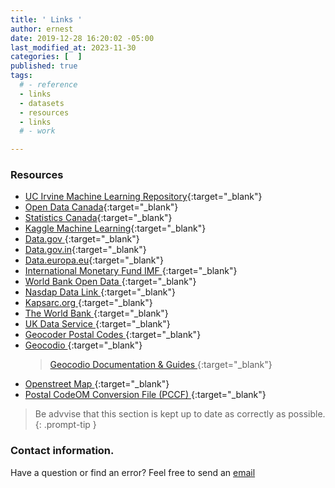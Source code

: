 ```yaml
---
title: ' Links '
author: ernest
date: 2019-12-28 16:20:02 -05:00
last_modified_at: 2023-11-30
categories: [  ]
published: true
tags:
  # - reference
  - links
  - datasets
  - resources
  - links
  # - work

---
```




### Resources

- [UC Irvine Machine Learning Repository](https://archive.ics.uci.edu/){:target="_blank"}
- [Open Data Canada](https://open.canada.ca/en){:target="_blank"}
- [Statistics Canada](https://www.statcan.gc.ca/en/start){:target="_blank"}
- [Kaggle Machine Learning](https://www.kaggle.com/datasets){:target="_blank"}
- [ Data.gov ]( https://data.gov/ ){:target="_blank"}
- [ Data.gov.in]( https://www.data.gov.in/ ){:target="_blank"}
- [ Data.europa.eu]( https://data.europa.eu/en ){:target="_blank"}
- [ International Monetary Fund IMF ]( https://data.imf.org/?sk=388dfa60-1d26-4ade-b505-a05a558d9a42 ){:target="_blank"}
- [ World Bank Open Data ]( https://data.worldbank.org/ ){:target="_blank"}
- [ Nasdap Data Link ]( https://data.nasdaq.com/institutional-investors ){:target="_blank"}
- [ Kapsarc.org ]( https://datasource.kapsarc.org/pages/home/ ){:target="_blank"}
- [ The World Bank ]( https://www.worldbank.org/en/publication/gfdr/data/global-financial-development-database ){:target="_blank"}
- [ UK Data Service ]( https://ukdataservice.ac.uk/ ){:target="_blank"}
- [ Geocoder Postal Codes ]( https://geocoder.ca/  ){:target="_blank"}
- [ Geocodio ]( https://www.geocod.io/ ){:target="_blank"}
     > [ Geocodio Documentation & Guides ]( https://www.geocod.io/guides/ ){:target="_blank"}
- [ Openstreet Map ]( https://www.openstreetmap.org/#map=3/71.34/-96.82 ){:target="_blank"}
- [ Postal CodeOM Conversion File (PCCF) ]( https://www150.statcan.gc.ca/n1/en/catalogue/92-154-X ){:target="_blank"}





> Be advvise that this section is kept up to date as correctly as possible.
{: .prompt-tip }








<!-- 

- Global Financial Data GDF

(1) This is for postal codes free of charge = https://www.geonames.org/postal-codes/ 
(2) This is for postal codes with API keys = https://dash.geocod.io/login


# - [ item ]( Link ){:target="_blank"}

- [Statistics Canada](https://www.statcan.gc.ca/en/start){:target="_blank"}
- [Kaggle Machine Learning](https://www.kaggle.com/datasets){:target="_blank"}


-->
 
 











### Contact information. 

Have a question or find an error? Feel free to send an [email](mailto:s.ernest@gmx.us) 



